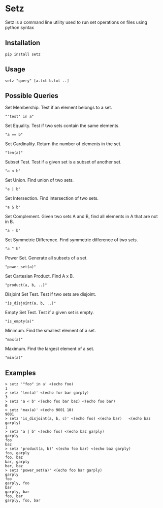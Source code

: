 Setz
====

Setz is a command line utility used to run set operations on files using python syntax

Installation
------------
```
pip install setz
```

Usage
-----
```
setz "query" [a.txt b.txt ..]
```

Possible Queries
----------------
Set Membership. Test if an element belongs to a set.

`"'test' in a"`

Set Equality. Test if two sets contain the same elements.

`"a == b"`

Set Cardinality. Return the number of elements in the set.

`"len(a)"`

Subset Test. Test if a given set is a subset of another set.

`"a < b"`

Set Union. Find union of two sets.

`"a | b"`

Set Intersection. Find intersection of two sets.

`"a & b"`

Set Complement. Given two sets A and B, find all elements in A that are not in B.

`"a - b"`

Set Symmetric Difference. Find symmetric difference of two sets.

`"a ^ b"`

Power Set. Generate all subsets of a set.

`"power_set(a)"`

Set Cartesian Product. Find A x B.

`"product(a, b, ..)"`

Disjoint Set Test. Test if two sets are disjoint.

`"is_disjoint(a, b, ..)"`

Empty Set Test. Test if a given set is empty.

`"is_empty(a)"`

Minimum. Find the smallest element of a set.

`"max(a)"`

Maximum. Find the largest element of a set.

`"min(a)"`

Examples
--------
```
> setz '"foo" in a' <(echo foo)
1
> setz 'len(a)' <(echo for bar garply)
3
> setz 'a < b' <(echo foo bar baz) <(echo foo bar)
0
> setz 'max(a)' <(echo 9001 10)
9001
> setz 'is_disjoint(a, b, c)' <(echo foo) <(echo bar)   <(echo baz garply)
1
> setz 'a | b' <(echo foo) <(echo baz garply)
garply
foo
baz
> setz 'product(a, b)' <(echo foo bar) <(echo baz garply)
foo, garply
foo, baz
bar, garply
bar, baz
> setz 'power_set(a)' <(echo foo bar garply)
garply
foo
garply, foo
bar
garply, bar
foo, bar
garply, foo, bar
```